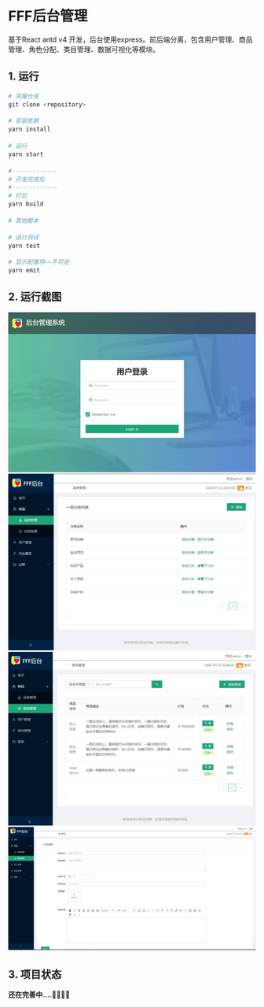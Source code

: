 # FFF后台管理
基于React antd v4 开发，后台使用express。前后端分离，包含用户管理、商品管理、角色分配、类目管理、数据可视化等模块。

## 1. 运行

```bash
# 克隆仓库
git clone <repository>

# 安装依赖
yarn install

# 运行
yarn start

#-------------
# 开发完成后
#-------------
# 打包
yarn build

# 其他脚本

# 运行测试
yarn test

# 显示配置项——不可逆
yarn emit
```

## 2. 运行截图
![login](./demo_screenshot/login.JPG)
![product](./demo_screenshot/product.JPG)
![goods](./demo_screenshot/goods.JPG)
![add_goods](./demo_screenshot/add_goods.JPG)

## 3. 项目状态
**还在完善中....🤷‍♀️🤷‍♂️**